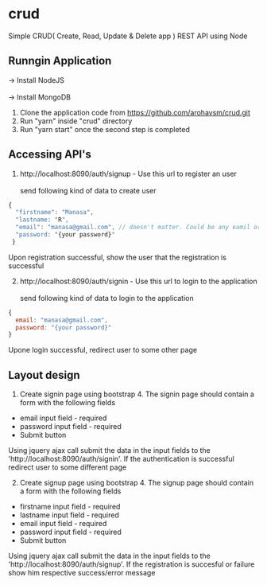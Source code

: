 # crud

Simple CRUD( Create, Read, Update & Delete app ) REST API using Node

## Runngin Application

-> Install NodeJS <br/>  
-> Install MongoDB

1. Clone the application code from https://github.com/arohavsm/crud.git <br/>  
2. Run "yarn" inside "crud" directory <br/>  
3. Run "yarn start" once the second step is completed <br/>  

## Accessing API's

1. http://localhost:8090/auth/signup - Use this url to register an user <br/>  
  send following kind of data to create user <br/>  
  ```javascript
  { 
    "firstname": "Manasa", 
    "lastname: "R",
    "email": "manasa@gmail.com", // doesn't matter. Could be any eamil or normal username <br/>  
    "password: "{your password}"
   }
   ```
   Upon registration successful, show the user that the registration is successful <br/>  
   
2. http://localhost:8090/auth/signin - Use this url to login to the application <br/>  
  send following kind of data to login to the application
  ```javascript
  { 
    email: "manasa@gmail.com",
    password: "{your password}"
  }
  ```
  Upone login successful, redirect user to some other page
  
## Layout design

1. Create signin page using bootstrap 4. The signin page should contain a form with the following fields <br/>  
  - email input field - required <br/>  
  - password input field - required <br/>  
  - Submit button <br/>  
  
  Using jquery ajax call submit the data in the input fields to the 'http://localhost:8090/auth/signin'. If the authentication is successful redirect user to some different page <br/>  
  
2. Create signup page using bootstrap 4. The signup page should contain a form with the following fields <br/>  
  - firstname input field - required <br/>  
  - lastname input field - required <br/>  
  - email input field - required <br/>  
  - password input field - required <br/>  
  - Submit button <br/>  


  Using jquery ajax call submit the data in the input fields to the 'http://localhost:8090/auth/signup'. If the registration is    succesful or failure show him respective success/error message

 
